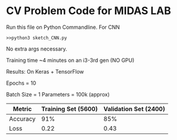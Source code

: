 # CV Problem Code for MIDAS LAB
Run this file on Python Commandline.
For CNN

```
>>python3 sketch_CNN.py
```

No extra args necessary.

Training time ~4 minutes on an i3-3rd gen (NO GPU)

Results:
On Keras + TensorFlow

Epochs = 10

Batch Size = 1
Parameters = 100k (approx)

Metric | Training Set (5600) | Validation Set (2400)
-------|---------------------|----------------------
Accuracy | 91% | 85%
Loss | 0.22 | 0.43

